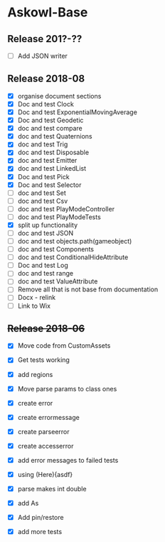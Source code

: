 # Askowl-Base

## Release 201?-??

- [ ] Add JSON writer

## Release 2018-08

- [x] organise document sections
- [x] Doc and test Clock
- [x] Doc and test ExponentialMovingAverage
- [x] Doc and test Geodetic
- [x] doc and test compare
- [x] doc and test Quaternions
- [x] doc and test Trig
- [x] doc and test Disposable
- [x] doc and test Emitter
- [x] doc and test LinkedList
- [x] Doc and test Pick
- [x] Doc and test Selector
- [ ] doc and test Set
- [ ] doc and test Csv
- [ ] doc and test PlayModeController
- [ ] doc and test PlayModeTests
- [x] split up functionality
- [ ] doc and test JSON
- [ ] doc and test objects.path(gameobject)
- [ ] doc and test Components
- [ ] doc and test ConditionalHideAttribute
- [ ] Doc and test Log
- [ ] doc and test range
- [ ] doc and test ValueAttribute
- [ ] Remove all that is not base from documentation
- [ ] Docx - relink
- [ ] Link to Wix

## ~~Release 2018-06~~

* [x] Move code from CustomAssets
* [x] Get tests working
* [x] add regions
* [x] Move parse params to class ones
* [x] create error
* [x] create errormessage
* [x] create parseerror
* [x] create accesserror
* [x] add error messages to failed tests
* [x] using (Here){asdf}
* [x] parse makes int double
* [x] add As
* [x] Add pin/restore
* [x] add more tests

